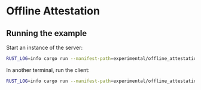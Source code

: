 # Offline Attestation

## Running the example

Start an instance of the server:

```bash
RUST_LOG=info cargo run --manifest-path=experimental/offline_attestation/server/Cargo.toml
```

In another terminal, run the client:

```bash
RUST_LOG=info cargo run --manifest-path=experimental/offline_attestation/client/Cargo.toml
```
